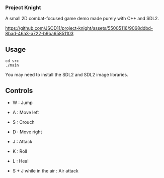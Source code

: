 ### Project Knight

A small 2D combat-focused game demo made purely with C++ and SDL2.


https://github.com/JSOD11/project-knight/assets/55005116/9068ddbd-8bad-46a3-a722-b9ba65851103


## Usage

```
cd src
./main
```

You may need to install the SDL2 and SDL2 image libraries.

## Controls

- W : Jump
- A : Move left
- S : Crouch
- D : Move right

- J : Attack
- K : Roll
- L : Heal

- S + J while in the air : Air attack
